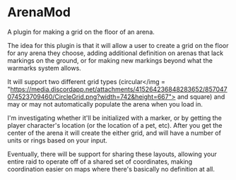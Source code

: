# ArenaMod
A plugin for making a grid on the floor of an arena. 

The idea for this plugin is that it will allow a user to create a grid on the floor for any arena they choose, adding additional definition on arenas that lack markings on the ground, or for making new markings beyond what the warmarks system allows. 

It will support two different grid types (<img>circular</img = "https://media.discordapp.net/attachments/415264236848283652/857047074523709460/CircleGrid.png?width=742&height=667"> and square) and may or may not automatically populate the arena when you load in.

I'm investigating whether it'll be initialized with a marker, or by getting the player character's location (or the location of a pet, etc). After you get the center of the arena it will create the either grid, and will have a number of units or rings based on your input.

Eventually, there will be support for sharing these layouts, allowing your entire raid to operate off of a shared set of coordinates, making coordination easier on maps where there's basically no definition at all. 
